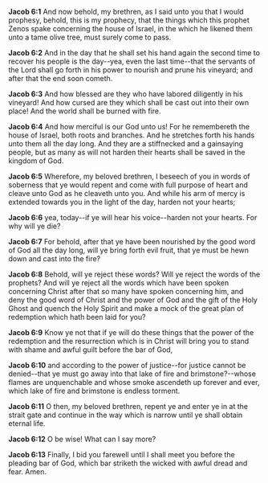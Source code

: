 **Jacob 6:1** And now behold, my brethren, as I said unto you that I would prophesy, behold, this is my prophecy, that the things which this prophet Zenos spake concerning the house of Israel, in the which he likened them unto a tame olive tree, must surely come to pass.

**Jacob 6:2** And in the day that he shall set his hand again the second time to recover his people is the day--yea, even the last time--that the servants of the Lord shall go forth in his power to nourish and prune his vineyard; and after that the end soon cometh.

**Jacob 6:3** And how blessed are they who have labored diligently in his vineyard! And how cursed are they which shall be cast out into their own place! And the world shall be burned with fire.

**Jacob 6:4** And how merciful is our God unto us! For he remembereth the house of Israel, both roots and branches. And he stretches forth his hands unto them all the day long. And they are a stiffnecked and a gainsaying people, but as many as will not harden their hearts shall be saved in the kingdom of God.

**Jacob 6:5** Wherefore, my beloved brethren, I beseech of you in words of soberness that ye would repent and come with full purpose of heart and cleave unto God as he cleaveth unto you. And while his arm of mercy is extended towards you in the light of the day, harden not your hearts;

**Jacob 6:6** yea, today--if ye will hear his voice--harden not your hearts. For why will ye die?

**Jacob 6:7** For behold, after that ye have been nourished by the good word of God all the day long, will ye bring forth evil fruit, that ye must be hewn down and cast into the fire?

**Jacob 6:8** Behold, will ye reject these words? Will ye reject the words of the prophets? And will ye reject all the words which have been spoken concerning Christ after that so many have spoken concerning him, and deny the good word of Christ and the power of God and the gift of the Holy Ghost and quench the Holy Spirit and make a mock of the great plan of redemption which hath been laid for you?

**Jacob 6:9** Know ye not that if ye will do these things that the power of the redemption and the resurrection which is in Christ will bring you to stand with shame and awful guilt before the bar of God,

**Jacob 6:10** and according to the power of justice--for justice cannot be denied--that ye must go away into that lake of fire and brimstone?--whose flames are unquenchable and whose smoke ascendeth up forever and ever, which lake of fire and brimstone is endless torment.

**Jacob 6:11** O then, my beloved brethren, repent ye and enter ye in at the strait gate and continue in the way which is narrow until ye shall obtain eternal life.

**Jacob 6:12** O be wise! What can I say more?

**Jacob 6:13** Finally, I bid you farewell until I shall meet you before the pleading bar of God, which bar striketh the wicked with awful dread and fear. Amen.

